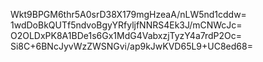 Wkt9BPGM6thr5A0srD38X179mgHzeaA/nLW5nd1cddw=
1wdDoBkQUTf5ndvoBgyYRfyljfNNRS4Ek3J/mCNWcJc=
O2OLDxPK8A1BDe1s6Gx1MdG4VabxzjTyzY4a7rdP2Oc=
Si8C+6BNcJyvWzZWSNGvi/ap9kJwKVD65L9+UC8ed68=
